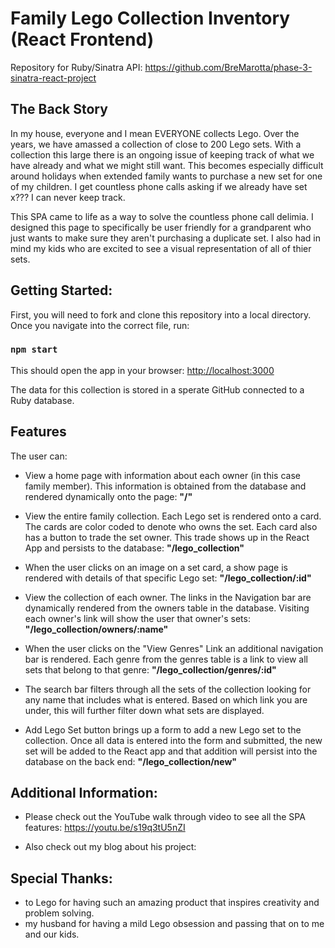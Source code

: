 # Family Lego Collection Inventory (React Frontend)

Repository for Ruby/Sinatra API: https://github.com/BreMarotta/phase-3-sinatra-react-project

## The Back Story

In my house, everyone and I mean EVERYONE collects Lego. Over the years, we have amassed a collection of close to 200 Lego sets. With a collection this large there is an ongoing issue of keeping track of what we have already and what we might still want. This becomes especially difficult around holidays when extended family wants to purchase a new set for one of my children. I get countless phone calls asking if we already have set x??? I can never keep track. 

This SPA came to life as a way to solve the countless phone call delimia. I designed this page to specifically be user friendly for a grandparent who just wants to make sure they aren't purchasing a duplicate set. I also had in mind my kids who are excited to see a visual representation of all of thier sets. 

## Getting Started:
First, you will need to fork and clone this repository into a local directory. Once you navigate into the correct file, run:

### `npm start`
This should open the app in your browser: 
[http://localhost:3000](http://localhost:3000)

The data for this collection is stored in a sperate GitHub connected to a Ruby database. 

## Features
The user can:

* View a home page with information about each owner (in this case family member). This information is obtained from the database and rendered dynamically onto the page:    **"/"**

* View the entire family collection. Each Lego set is rendered onto a card. The cards are color coded to denote who owns the set. Each card also has a button to trade the set owner. This trade shows up in the React App and persists to the database:    **"/lego_collection"**

* When the user clicks on an image on a set card, a show page is rendered with details of that specific Lego set:    **"/lego_collection/:id"**

* View the collection of each owner. The links in the Navigation bar are dynamically rendered from the owners table in the database. Visiting each owner's link will show the user that owner's sets:    **"/lego_collection/owners/:name"**

* When the user clicks on the "View Genres" Link an additional navigation bar is rendered. Each genre from the genres table is a link to view all sets that belong to that genre:    **"/lego_collection/genres/:id"**

* The search bar filters through all the sets of the collection looking for any name that includes what is entered. Based on which link you are under, this will further filter down what sets are displayed. 

*  Add Lego Set button brings up a form to add a new Lego set to the collection. Once all data is entered into the form and submitted, the new set will be added to the React app and that addition will persist into the database on the back end:    **"/lego_collection/new"**

## Additional Information:

* Please check out the YouTube walk through video to see all the SPA features: https://youtu.be/s19q3tU5nZI

* Also check out my blog about his project: 



## Special Thanks:

* to Lego for having such an amazing product that inspires creativity and problem solving.
* my husband for having a mild Lego obsession and passing that on to me and our kids. 